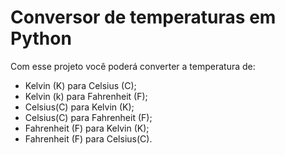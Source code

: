 # Conversor de temperaturas em Python

Com esse projeto você poderá converter a temperatura de:

- Kelvin (K) para Celsius (C);
- Kelvin (k) para Fahrenheit (F);
- Celsius(C) para Kelvin (K);
- Celsius(C) para Fahrenheit (F);
- Fahrenheit (F) para Kelvin (K);
- Fahrenheit (F) para Celsius(C).

